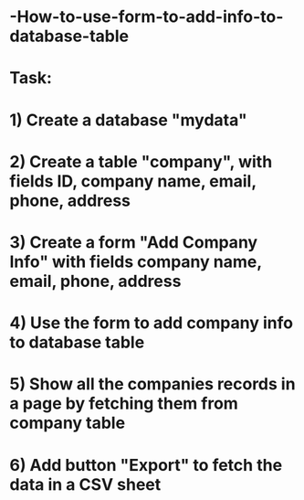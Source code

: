 # -How-to-use-form-to-add-info-to-database-table
# Task:
# 1) Create a database "mydata"
# 2) Create a table "company", with fields ID, company name, email, phone, address
# 3) Create a form "Add Company Info" with fields company name, email, phone, address
# 4) Use the form to add company info to database table
# 5) Show all the companies records in a page by fetching them from company table
# 6) Add button "Export" to fetch the data in a CSV sheet
